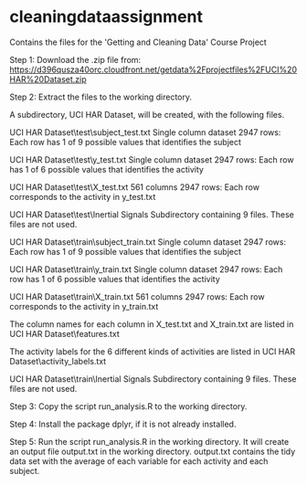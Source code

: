 # cleaningdataassignment
Contains the files for the 'Getting and Cleaning Data' Course Project

Step 1: Download the .zip file from:
https://d396qusza40orc.cloudfront.net/getdata%2Fprojectfiles%2FUCI%20HAR%20Dataset.zip

Step 2: Extract the files to the working directory.

A subdirectory, UCI HAR Dataset, will be created, with the following files.

UCI HAR Dataset\test\subject_test.txt 
Single column dataset
2947 rows: Each row has 1 of 9 possible values that identifies the subject

UCI HAR Dataset\test\y_test.txt 
Single column dataset
2947 rows: Each row has 1 of 6 possible values that identifies the activity

UCI HAR Dataset\test\X_test.txt 
561 columns 
2947 rows: Each row corresponds to the activity in y_test.txt

UCI HAR Dataset\test\Inertial Signals
Subdirectory containing 9 files. These files are not used.

UCI HAR Dataset\train\subject_train.txt 
Single column dataset
2947 rows: Each row has 1 of 9 possible values that identifies the subject

UCI HAR Dataset\train\y_train.txt 
Single column dataset
2947 rows: Each row has 1 of 6 possible values that identifies the activity

UCI HAR Dataset\train\X_train.txt 
561 columns 
2947 rows: Each row corresponds to the activity in y_train.txt

The column names for each column in X_test.txt and X_train.txt are listed in 
UCI HAR Dataset\features.txt

The activity labels for the 6 different kinds of activities are listed in 
UCI HAR Dataset\activity_labels.txt

UCI HAR Dataset\train\Inertial Signals
Subdirectory containing 9 files. These files are not used.

Step 3: Copy the script run_analysis.R to the working directory.

Step 4: Install the package dplyr, if it is not already installed.

Step 5: Run the script run_analysis.R in the working directory.
It will create an output file output.txt in the working directory.
output.txt contains the tidy data set with the average of each variable for each activity and each subject.
